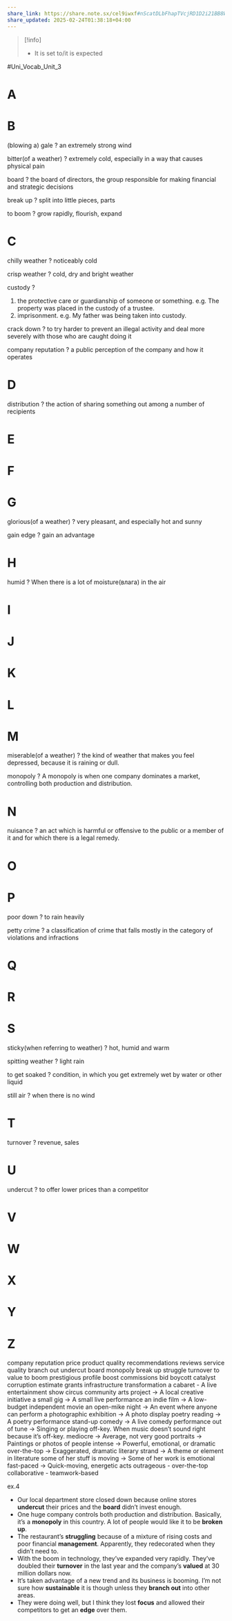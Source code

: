 ```yaml
---
share_link: https://share.note.sx/cel9iwxf#nScatDLbFhapTVcjRD1D2i21BB8W4xXTRWUmmbmNNR4
share_updated: 2025-02-24T01:38:18+04:00
---
```


>[!info]
> - It is set to/it is expected


#Uni_Vocab_Unit_3

# A
# B

(blowing a) gale
?
an extremely strong wind
<!--SR:!2024-11-20,3,250-->

bitter(of a weather)
?
extremely cold, especially in a way that causes physical pain
<!--SR:!2024-11-20,3,250-->

board
?
the board of directors, the group responsible for making financial and strategic decisions

break up
?
split into little pieces, parts

to boom 
?
grow rapidly, flourish, expand
# C

chilly weather
?
noticeably cold
<!--SR:!2024-11-18,1,230-->

crisp weather
?
cold, dry and bright weather
<!--SR:!2024-11-18,1,230-->

custody
?
1. the protective care or guardianship of someone or something.
   e.g. The property was placed in the custody of a trustee.
2. imprisonment.
   e.g. My father was being taken into custody.
<!--SR:!2024-11-18,1,230-->

crack down
?
​to try harder to prevent an illegal activity and deal more severely with those who are caught doing it
<!--SR:!2024-11-20,3,250-->

company reputation
?
a public perception of the company and how it operates

# D

distribution
?
the action of sharing something out among a number of recipients

# E
# F
# G

glorious(of a weather)
?
very pleasant, and especially hot and sunny
<!--SR:!2024-11-20,3,250-->

gain edge
?
gain an advantage

# H

humid
?
When there is a lot of moisture(влага) in the air
<!--SR:!2024-11-20,3,250-->

# I
# J
# K
# L
# M

miserable(of a weather)
?
the kind of weather that makes you feel depressed, because it is raining or dull.
<!--SR:!2024-11-20,3,250-->

monopoly
?
A monopoly is when one company dominates a market, controlling both production and distribution.

# N 

nuisance
?
an act which is harmful or offensive to the public or a member of it and for which there is a legal remedy.
<!--SR:!2024-11-18,1,230-->

# O
# P

poor down
?
to rain heavily
<!--SR:!2024-11-20,3,250-->

petty crime
?
a classification of crime that falls mostly in the category of violations and infractions
<!--SR:!2024-11-18,1,230-->

# Q
# R
# S

sticky(when referring to weather)
?
hot, humid and warm
<!--SR:!2024-11-20,3,250-->

spitting weather
?
light rain
<!--SR:!2024-11-20,3,250-->

to get soaked
?
condition, in which you get extremely wet by water or other liquid
<!--SR:!2024-11-20,3,250-->

still air
?
when there is no wind
<!--SR:!2024-11-20,3,250-->

# T

turnover
?
revenue, sales

# U

undercut
?
to offer lower prices than a competitor

# V
# W
# X
# Y
# Z

company reputation
price
product quality
recommendations
reviews
service quality
branch out
undercut
board
monopoly
break up
struggle
turnover
to value
to boom
prestigious
profile
boost
commissions
bid
boycott
catalyst
corruption
estimate
grants
infrastructure
transformation
a cabaret - A live entertainment show
circus
community arts project → A local creative initiative
a small gig → A small live performance
an indie film → A low-budget independent movie
an open-mike night  → An event where anyone can perform
a photographic exhibition  → A photo display
poetry reading  → A poetry performance
stand-up comedy  → A live comedy performance
out of tune → Singing or playing off-key. When music doesn’t sound right because it’s off-key.
mediocre  → Average, not very good
portraits → Paintings or photos of people
intense → Powerful, emotional, or dramatic
over-the-top → Exaggerated, dramatic
literary strand → A theme or element in literature
some of her stuff is moving → Some of her work is emotional
fast-paced → Quick-moving, energetic
acts
outrageous - over-the-top
collaborative - teamwork-based

ex.4

- Our local department store closed down because online stores **undercut** their prices and the **board** didn’t invest enough.
- One huge company controls both production and distribution. Basically, it’s a **monopoly** in this country. A lot of people would like it to be **broken up**.
- The restaurant’s **struggling** because of a mixture of rising costs and poor financial **management**. Apparently, they redecorated when they didn’t need to.
- With the boom in technology, they’ve expanded very rapidly. They’ve doubled their **turnover** in the last year and the company’s **valued** at 30 million dollars now.
- It’s taken advantage of a new trend and its business is booming. I’m not sure how **sustainable** it is though unless they **branch out** into other areas.
- They were doing well, but I think they lost **focus** and allowed their competitors to get an **edge** over them.